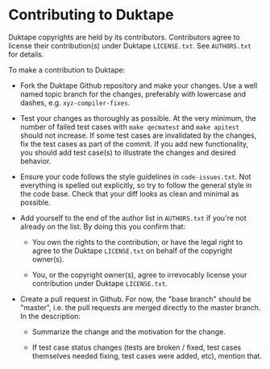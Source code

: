 Contributing to Duktape
=======================

Duktape copyrights are held by its contributors.  Contributors agree to
license their contribution(s) under Duktape `LICENSE.txt`.  See `AUTHORS.txt`
for details.

To make a contribution to Duktape:

* Fork the Duktape Github repository and make your changes.  Use a well named
  topic branch for the changes, preferably with lowercase and dashes, e.g.
  `xyz-compiler-fixes`.

* Test your changes as thoroughly as possible.  At the very minimum, the number
  of failed test cases with `make qecmatest` and `make apitest` should not
  increase.  If some test cases are invalidated by the changes, fix the test
  cases as part of the commit.  If you add new functionality, you should add
  test case(s) to illustrate the changes and desired behavior.

* Ensure your code follows the style guidelines in `code-issues.txt`.
  Not everything is spelled out explicitly, so try to follow the general
  style in the code base.  Check that your diff looks as clean and minimal
  as possible.

* Add yourself to the end of the author list in `AUTHORS.txt` if you're
  not already on the list.  By doing this you confirm that:

  - You own the rights to the contribution, or have the legal right to
    agree to the Duktape `LICENSE.txt` on behalf of the copyright owner(s).

  - You, or the copyright owner(s), agree to irrevocably license your
    contribution under Duktape `LICENSE.txt`.

* Create a pull request in Github.  For now, the "base branch" should be
  "master", i.e. the pull requests are merged directly to the master branch.
  In the description:

  - Summarize the change and the motivation for the change.

  - If test case status changes (tests are broken / fixed, test cases
    themselves needed fixing, test cases were added, etc), mention that.
